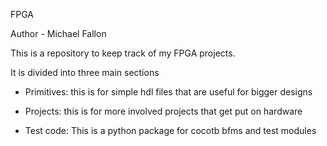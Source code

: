 FPGA

Author - Michael Fallon

This is a repository to keep track of my FPGA projects.

It is divided into three main sections
  
  - Primitives: this is for simple hdl files that are useful for bigger designs

  - Projects: this is for more involved projects that get put on hardware

  - Test code: This is a python package for cocotb bfms and test modules

